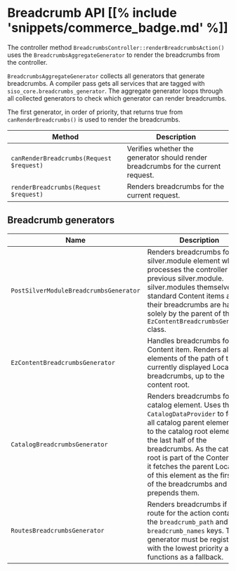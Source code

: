 # Breadcrumb API [[% include 'snippets/commerce_badge.md' %]]

The controller method `BreadcrumbsController::renderBreadcrumbsAction()` uses the `BreadcrumbsAggregateGenerator` to render the breadcrumbs from the controller.

`BreadcrumbsAggregateGenerator` collects all generators that generate breadcrumbs. 
A compiler pass gets all services that are tagged with `siso_core.breadcrumbs_generator`.
The aggregate generator loops through all collected generators to check which generator can render breadcrumbs.

The first generator, in order of priority, that returns true from `canRenderBreadcrumbs()` is used to render the breadcrumbs.

|Method|Description|
|--- |--- |
|`canRenderBreadcrumbs(Request $request)`|Verifies whether the generator should render breadcrumbs for the current request.|
|`renderBreadcrumbs(Request $request)`|Renders breadcrumbs for the current request.|

## Breadcrumb generators

|Name|Description|
|--- |--- |
|`PostSilverModuleBreadcrumbsGenerator`|Renders breadcrumbs for a silver.module element which processes the controller of the previous silver.module. silver.modules themselves are standard Content items and their breadcrumbs are handled solely by the parent of the `EzContentBreadcrumbsGenerator` class.|
|`EzContentBreadcrumbsGenerator`|Handles breadcrumbs for a Content item. Renders all elements of the path of the currently displayed Location as breadcrumbs, up to the content root.|
|`CatalogBreadcrumbsGenerator`|Renders breadcrumbs for a catalog element. Uses the `CatalogDataProvider` to fetch all catalog parent elements up to the catalog root element for the last half of the breadcrumbs. As the catalog root is part of the Content Tree, it fetches the parent Locations of this element as the first half of the breadcrumbs and prepends them.|
|`RoutesBreadcrumbsGenerator`|Renders breadcrumbs if the route for the action contains the `breadcrumb_path` and `breadcrumb_names` keys. This generator must be registered with the lowest priority and functions as a fallback.|
